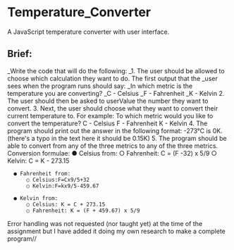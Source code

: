 # Temperature_Converter
A JavaScript temperature converter with user interface.

## Brief:
_Write the code that will do the following:
_1. The user should be allowed to choose which calculation they want to do. The first output that the 
      _user sees when the program runs should say:
             _In which metric is the temperature you are converting?
             _C - Celsius
             _F - Fahrenheit
             _K - Kelvin
 2. The user should then be asked to userValue the number they want to convert.
 3. Next, the user should choose what they want to convert their current temperature to. For example:
             To which metric would you like to convert the temperature?
             C - Celsius
             F - Fahrenheit
             K - Kelvin
 4. The program should print out the answer in the following format:
    -273°C is 0K. (there's a typo in the text here it should be 0.15K)
 5. The program should be able to convert from any of the three metrics to any of the three metrics.
    Conversion formulae:
      ● Celsius from:
          ○ Fahrenheit: C = (F -32) x 5/9
          ○ Kelvin: C = K - 273.15

      ● Fahrenheit from:
          ○ Celsius:F=Cx9/5+32
          ○ Kelvin:F=kx9/5-459.67

      ● Kelvin from:
          ○ Celsius: K = C + 273.15
          ○ Fahrenheit: K = (F + 459.67) x 5/9



Error handling was not requested (nor taught yet) at the time of the assignment but I have added it doing my own research to make a complete program//
